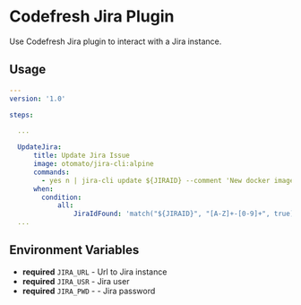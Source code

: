 # Codefresh Jira Plugin

Use Codefresh Jira plugin to interact with a Jira instance.

## Usage


```yaml
---
version: '1.0'

steps:

  ...

  UpdateJira:
      title: Update Jira Issue
      image: otomato/jira-cli:alpine
      commands:
        - yes n | jira-cli update ${JIRAID} --comment 'New docker image otomato/bringon:${{CF_SHORT_REVISION}}. Build log is here ${{CF_BUILD_URL}}' --jira-url ${JIRA_URL} -u ${JIRA_USR} -p ${JIRA_PWD}
      when:
        condition:
            all:
                JiraIdFound: 'match("${JIRAID}", "[A-Z]+-[0-9]+", true)'
  ...

```

## Environment Variables

- **required** `JIRA_URL` - Url to Jira instance
- **required** `JIRA_USR` - Jira user
- **required** `JIRA_PWD` - - Jira password
